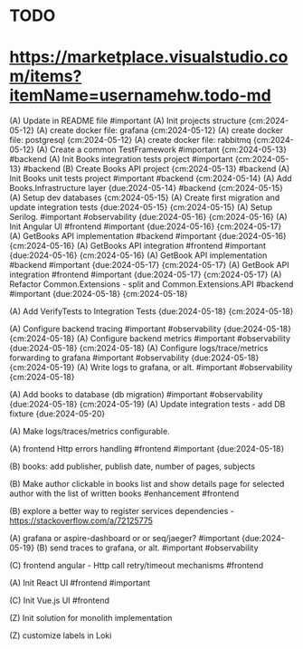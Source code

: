 # TODO
# https://marketplace.visualstudio.com/items?itemName=usernamehw.todo-md

(A) Update in README file #important
(A) Init projects structure {cm:2024-05-12}
(A) create docker file: grafana {cm:2024-05-12}
(A) create docker file: postgresql {cm:2024-05-12}
(A) create docker file: rabbitmq {cm:2024-05-12}
(A) Create a common TestFramework #important {cm:2024-05-13} #backend
(A) Init Books integration tests project #important {cm:2024-05-13} #backend
(B) Create Books API project {cm:2024-05-13} #backend
(A) Init Books unit tests project #important #backend {cm:2024-05-14}
(A) Add Books.Infrastructure layer {due:2024-05-14} #backend {cm:2024-05-15}
(A) Setup dev databases {cm:2024-05-15}
(A) Create first migration and update integration tests {due:2024-05-15} {cm:2024-05-15}
(A) Setup Serilog. #important #observability {due:2024-05-16} {cm:2024-05-16}
(A) Init Angular UI #frontend #important {due:2024-05-16} {cm:2024-05-17}
(A) GetBooks API implementation #backend #important {due:2024-05-16} {cm:2024-05-16}
(A) GetBooks API integration #frontend #important {due:2024-05-16} {cm:2024-05-16}
(A) GetBook API implementation #backend #important {due:2024-05-17} {cm:2024-05-17}
(A) GetBook API integration #frontend #important {due:2024-05-17} {cm:2024-05-17}
(A) Refactor Common.Extensions - split and Common.Extensions.API #backend #important {due:2024-05-18} {cm:2024-05-18}

(A) Add VerifyTests to Integration Tests {due:2024-05-18} {cm:2024-05-18}

(A) Configure backend tracing #important #observability {due:2024-05-18} {cm:2024-05-18}
(A) Configure backend metrics #important #observability {due:2024-05-18} {cm:2024-05-18}
(A) Configure logs/trace/metrics forwarding to grafana #important #observability {due:2024-05-18} {cm:2024-05-19}
(A) Write logs to grafana, or alt. #important #observability {cm:2024-05-18}

(A) Add books to database (db migration) #important #observability {due:2024-05-18} {cm:2024-05-19}
(A) Update integration tests - add DB fixture {due:2024-05-20}

(A) Make logs/traces/metrics configurable.

(A) frontend Http errors handling #frontend #important {due:2024-05-18}


(B) books: add publisher, publish date, number of pages, subjects

(B) Make author clickable in books list and show details page for selected author with the list of written books #enhancement #frontend

(B) explore a better way to register services dependencies - https://stackoverflow.com/a/72125775



(A) grafana or aspire-dashboard or or seq/jaeger? #important {due:2024-05-19}
(B) send traces to grafana, or alt. #important #observability

(C) frontend angular - Http call retry/timeout mechanisms #frontend

(A) Init React UI #frontend #important

(C) Init Vue.js UI #frontend


(Z) Init solution for monolith implementation

(Z) customize labels in Loki